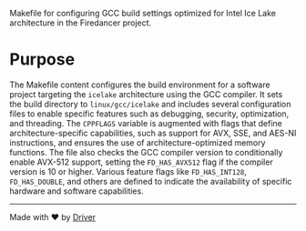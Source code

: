 <!--------------------------------------------------------------------------------->
<!-- IMPORTANT: This file is auto-generated by Driver (https://driver.ai). -------->
<!-- Manual edits may be overwritten on future commits. --------------------------->
<!--------------------------------------------------------------------------------->

Makefile for configuring GCC build settings optimized for Intel Ice Lake architecture in the Firedancer project.

# Purpose
The Makefile content configures the build environment for a software project targeting the `icelake` architecture using the GCC compiler. It sets the build directory to `linux/gcc/icelake` and includes several configuration files to enable specific features such as debugging, security, optimization, and threading. The `CPPFLAGS` variable is augmented with flags that define architecture-specific capabilities, such as support for AVX, SSE, and AES-NI instructions, and ensures the use of architecture-optimized memory functions. The file also checks the GCC compiler version to conditionally enable AVX-512 support, setting the `FD_HAS_AVX512` flag if the compiler version is 10 or higher. Various feature flags like `FD_HAS_INT128`, `FD_HAS_DOUBLE`, and others are defined to indicate the availability of specific hardware and software capabilities.

---
Made with ❤️ by [Driver](https://www.driver.ai/)